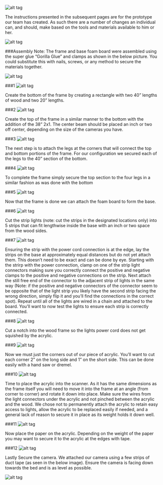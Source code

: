 ![alt tag](imgs/Rig.jpg)

The instructions presented in the subsequent pages are for the prototype our team has created. As such there are a number of changes an individual can, and should, make based on the tools and materials available to him or her.

![alt tag](imgs/Materials.png)

###Assembly Note:
The frame and base foam board were assembled using the super glue “Gorilla Glue” and clamps as shown in the below picture. You could substitute this with nails, screws, or any method to secure the materials together.

![alt tag](imgs/Clamp.jpg)

###1
![alt tag](imgs/Frame1.png)

Create the bottom of the frame by creating a rectangle with two 40” lengths of wood and two 20” lengths.

###2
![alt tag](imgs/Frame2.png)

Create the top of the frame in a similar manner to the bottom with the addition of the 38” 2x1. The center beam should be placed an inch or two off center, depending on the size of the cameras you have.

###3
![alt tag](imgs/Frame3.png)

The next step is to attach the legs at the corners that will connect the top and bottom portions of the frame. For our configuration we secured each of the legs to the 40” section of the bottom.

###4
![alt tag](imgs/Frame4.png)

To complete the frame simply secure the top section to the four legs in a similar fashion as was done with the bottom

###5
![alt tag](imgs/Lights1.png)

Now that the frame is done we can attach the foam board to form the base.

###6
![alt tag](imgs/Lights2.png)

Cut the strip lights (note: cut the strips in the designated locations only) into 5 strips that can fit lengthwise inside the base with an inch or two space from the wood sides.

###7
![alt tag](imgs/Lights3.png)

Ensuring the strip with the power cord connection is at the edge, lay the strips on the base at approximately equal distances but do not yet attach them. This doesn’t need to be exact and can be done by eye. Starting with the strirp with the power connection, clamp on one of the strip light connectors making sure you correctly connect the positive and negative clamps to the positive and negative connections on the strip. Next attach the still free end of the connector to the adjacent strip of lights in the same way (Note: if the positive and negative connectors of the connector seem to be opposite that of the light strip you likely have the second strip facing the wrong direction, simply flip it and you’ll find the connections in the correct spot). Repeat until all of the lights are wired in a chain and attached to the board. You’ll want to now test the lights to ensure each strip is correctly connected.

###8
![alt tag](imgs/Lights4.png)

Cut a notch into the wood frame so the lights power cord does not get squished by the acrylic.

###9
![alt tag](imgs/Acrylic1.png)

Now we must just the corners out of our piece of acrylic. You’ll want to cut each corner 2” on the long side and 1” on the short side. This can be done easily with a hand saw or dremel.

###10
![alt tag](imgs/Acrylic2.png)

Time to place the acrylic into the scanner. As it has the same dimensions as the frame itself you will need to move it into the frame at an angle (from corner to corner) and rotate it down into place. Make sure the wires from the light connectors under the acrylic and not pinched between the acrylic and the wood. We chose not to permanently attach the acrylic to retain easy access to lights, allow the acrylic to be replaced easily if needed, and a general lack of reason to secure it in place as its weight holds it down well.

###11
![alt tag](imgs/Paper1.png)

Now place the paper on the acrylic. Depending on the weight of the paper you may want to secure it to the acrylic at the edges with tape.

###12
![alt tag](imgs/Camera1.png)

Lastly Secure the camera. We attached our camera using a few strips of duct tape (as seen in the below image). Ensure the camera is facing down towards the bed and is as level as possible.

![alt tag](imgs/Camera2.png)